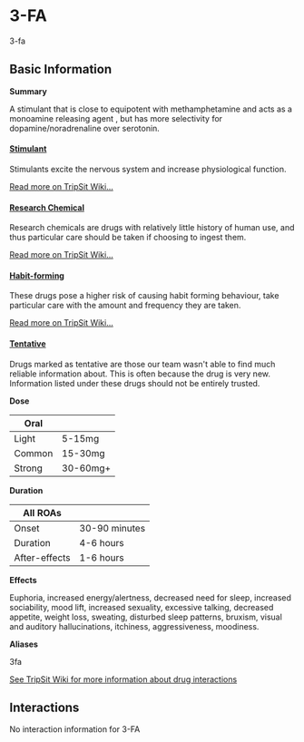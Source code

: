 # 3-FA

3-fa

## Basic Information

**Summary**

A stimulant that is close to equipotent with methamphetamine and acts as a monoamine releasing agent , but has more selectivity for dopamine/noradrenaline over serotonin.

#### [Stimulant](/category/stimulant)

Stimulants excite the nervous system and increase physiological function.

[Read more on TripSit Wiki...](#{category.wiki})

#### [Research Chemical](/category/research-chemical)

Research chemicals are drugs with relatively little history of human use, and thus particular care should be taken if choosing to ingest them.

[Read more on TripSit Wiki...](#{category.wiki})

#### [Habit-forming](/category/habit-forming)

These drugs pose a higher risk of causing habit forming behaviour, take particular care with the amount and frequency they are taken.

[Read more on TripSit Wiki...](#{category.wiki})

#### [Tentative](/category/tentative)

Drugs marked as tentative are those our team wasn't able to find much reliable information about. This is often because the drug is very new. Information listed under these drugs should not be entirely trusted.

**Dose**

| Oral   |          |
| ------ | -------- |
| Light  | 5-15mg   |
| Common | 15-30mg  |
| Strong | 30-60mg+ |

**Duration**

| All ROAs      |               |
| ------------- | ------------- |
| Onset         | 30-90 minutes |
| Duration      | 4-6 hours     |
| After-effects | 1-6 hours     |

**Effects**

Euphoria, increased energy/alertness, decreased need for sleep, increased sociability, mood lift, increased sexuality, excessive talking, decreased appetite, weight loss, sweating, disturbed sleep patterns, bruxism, visual and auditory hallucinations, itchiness, aggressiveness, moodiness.

**Aliases**

3fa  

[See TripSit Wiki for more information about drug interactions](http://combo.tripsit.me/)

## Interactions

No interaction information for 3-FA